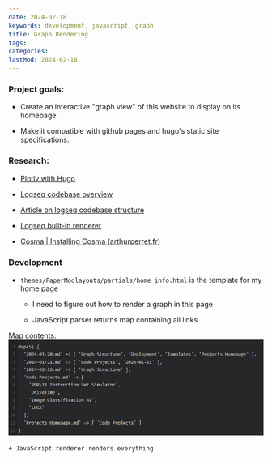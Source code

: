 ```yaml
---
date: 2024-02-18
keywords: development, javascript, graph
title: Graph Rendering
tags:
categories:
lastMod: 2024-02-18
---
```

### Project goals:

  + Create an interactive "graph view" of this website to display on its homepage.

  + Make it compatible with github pages and hugo's static site specifications.

### Research:

  + [Plotly with Hugo](https://mertbakir.gitlab.io/hugo/plotly-with-hugo/)

  + [Logseq codebase overview](https://github.com/logseq/logseq/blob/master/CODEBASE_OVERVIEW.md)

  + [Article on logseq codebase structure](https://docs.logseq.com/#/page/The%20Refactoring%20Of%20Logseq)

  + [Logseq built-in renderer](https://github.com/logseq/logseq/blob/master/src/main/frontend/extensions/graph/pixi.cljs)

  + [Cosma | Installing Cosma (arthurperret.fr)](https://cosma.arthurperret.fr/installing.html)

### Development

  + `themes/PaperModlayouts/partials/home_info.html` is the template for my home page

    + I need to figure out how to render a graph in this page

    + JavaScript parser returns map containing all links

Map contents:
![image.png](/assets/image_1708282777080_0.png)

    + JavaScript renderer renders everything
